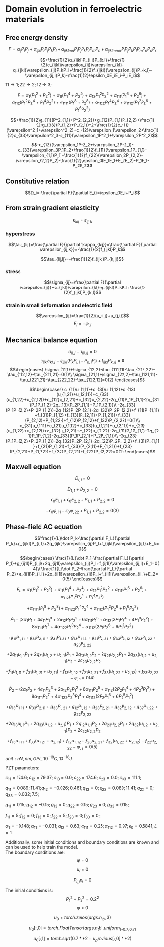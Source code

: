 # Domain evolution in ferroelectric materials
## Free energy density

$$F=\alpha_{ij}P_iP_j+\alpha_{ijkl}P_iP_jP_kP_l+\alpha_{ijklmn}P_iP_jP_kP_lP_mP_n+\alpha_{ijklmnor}P_iP_jP_kP_lP_mP_nP_oP_r$$

$$+\frac{1}{2}g_{ijkl}P_{i,j}P_{k,l}+\frac{1}{2}c_{ijkl}\varepsilon_{ij}\varepsilon_{kl}-q_{ijkl}\varepsilon_{ij}P_kP_l+\frac{1}{2}f_{ijkl}(\varepsilon_{ij}P_{k,l}-\varepsilon_{ij,l}P_k)-\frac{1}{2}\epsilon_0E_iE_i-P_iE_i$$

$11\to 1;22\to 2;12\to 3;$

$$F=\alpha_1(P^2_1+P^2_2)+\alpha_{11}(P^4_1+P^4_2)+\alpha_{12}P^2_1P^2_2+\alpha_{111}(P^6_1+P^6_2)+\alpha_{112}(P^2_1P^4_2+P^4_1P^2_2)+\alpha_{1111}(P^8_1+P^8_2)+\alpha_{1122}P^4_1P^4_2+\alpha_{1112}(P^2_1P^6_2+P^6_1P^2_2)$$

$$+\frac{1}{2}g_{11}(P^2_{1,1}+P^2_{2,2})+g_{12}P_{1,1}P_{2,2}+\frac{1}{2}g_{33}(P_{1,2}+P_{2,1})^2+\frac{1}{2}c_{11}(\varepsilon^2_1+\varepsilon^2_2)+c_{12}\varepsilon_1\varepsilon_2+\frac{1}{2}c_{33}\varepsilon^2_3-q_{11}(\varepsilon_1P^2_1+\varepsilon_2P^2_2)$$

$$-q_{12}(\varepsilon_1P^2_2+\varepsilon_2P^2_1)-q_{33}\varepsilon_3P_1P_2+\frac{1}{2}f_{11}(\varepsilon_1P_{1,1}-\varepsilon_{1,1}P_1)+\frac{1}{2}f_{22}(\varepsilon_2P_{2,2}-\varepsilon_{2,2}P_2)-\frac{1}{2}\epsilon_0(E_1E_1+E_2E_2)-P_1E_1-P_2E_2$$

## Constitutive relation

$$D_i=-\frac{\partial F}{\partial E_i}=\epsilon_0E_i+P_i$$

## From strain gradient elasticity

$$\kappa_{kij}=\varepsilon_{ij,k}$$

### hyperstress
$$\tau_{lij}=\frac{\partial F}{\partial \kappa_{kij}}=\frac{\partial F}{\partial \varepsilon_{ij,k}}=-\frac{1}{2}f_{ijkl}P_k$$

$$\tau_{lij,lj}=-\frac{1}{2}f_{ijkl}P_{k,lj}$$

### stress
$$\sigma_{ij}=\frac{\partial F}{\partial \varepsilon_{ij}}=c_{ijkl}\varepsilon_{kl}-q_{ijkl}P_kP_l+\frac{1}{2}f_{ijkl}P_{k,l}$$

### strain in small deformation and electric field
$$\varepsilon_{ij}=\frac{1}{2}(u_{i,j}+u_{j,i})$$
$$E_i=-\varphi_{,i}$$

## Mechanical balance equation

$$\sigma_{ij,j}-\tau_{lij,lj}=0$$
$$c_{ijkl}\varepsilon_{kl,j}-q_{ijkl}(P_kP_{l,j}+P_{k,j}P_l)+f_{ijkl}P_{k,lj}=0$$
$$\begin{cases}
\sigma_{11,1}+\sigma_{12,2}-\tau_{111,11}-\tau_{212,22}-\tau_{112,12}-\tau_{211,21}=0(1)\\
\sigma_{21,1}+\sigma_{22,2}-\tau_{121,11}-\tau_{221,21}-\tau_{222,22}-\tau_{122,12}=0(2)
\end{cases}$$

$$\begin{cases}
c_{11}u_{1,11}+c_{31}u_{1,12}+c_{13}(u_{1,21}+u_{2,11})+c_{33}(u_{1,22}+u_{2,12})+c_{12}u_{2,21}+c_{32}u_{2,22}-2q_{11}P_1P_{1,1}-2q_{31}P_1P_{1,2}-2q_{13}(P_2P_{1,1}+P_1P_{2,1})\\
-2q_{33}(P_1P_{2,2}+P_2P_{1,2})-2q_{12}P_2P_{2,1}-2q_{32}P_2P_{2,2}+f_{11}P_{1,11}+f_{31}P_{1,12}+f_{13}(P_{2,11}+P_{1,21})+f_{33}(P_{2,12}+P_{1,22})+f_{12}P_{2,12}+f_{32}P_{2,22}=0(1)\\
c_{31}u_{1,11}+c_{21}u_{1,12}+c_{33}(u_{1,21}+u_{2,11})+c_{23}(u_{1,22}+u_{2,12})+c_{32}u_{2,21}+c_{22}u_{2,22}-2q_{31}P_1P_{1,1}-2q_{21}P_1P_{1,2}-2q_{33}(P_1P_{2,1}+P_2P_{1,1})\\
-2q_{23}(P_1P_{2,2}+P_2P_{1,2})-2q_{32}P_2P_{2,1}-2q_{22}P_2P_{2,2}+f_{31}P_{1,11}+f_{21}P_{1,21}+f_{33}(P_{2,11}+P_{1,21})+f_{23}(P_{2,21}+P_{1,22})+f_{32}P_{2,21}+f_{22}P_{2,22}=0(2)
\end{cases}$$


## Maxwell equation

$$D_{i,i}=0$$

$$D_{1,1}+D_{2,2}=0$$

$$\epsilon_0E_{1,1}+\epsilon_0E_{2,2}+P_{1,1}+P_{2,2}=0$$

$$-\epsilon_0\varphi_{,11}-\epsilon_0\varphi_{,22}+P_{1,1}+P_{2,2}=0(3)$$

## Phase-field AC equation

$$\frac{1}{L}\dot P_k-\frac{\partial F_L}{\partial P_k}+g_{ijkl}P_{i,jl}+2q_{ijkl}\varepsilon_{ij}P_l+f_{ijkl}\varepsilon_{ij,l}+E_k=0$$

$$\begin{cases}
\frac{1}{L}\dot P_1-\frac{\partial F_L}{\partial P_1}+g_{ij1l}P_{i,jl}+2q_{ij1l}\varepsilon_{ij}P_l+f_{ij1l}\varepsilon_{ij,l}+E_1=0(4)\\
\frac{1}{L}\dot P_2-\frac{\partial F_L}{\partial P_2}+g_{ij1l}P_{i,jl}+2q_{ij1l}\varepsilon_{ij}P_l+f_{ij1l}\varepsilon_{ij,l}+E_2=0(5)
\end{cases}$$

$$F_L=\alpha_1(P^2_1+P^2_2)+\alpha_{11}(P^4_1+P^4_2)+\alpha_{12}P^2_1P^2_2+\alpha_{111}(P^6_1+P^6_2)+\alpha_{112}(P^2_1P^4_2+P^4_1P^2_2)$$

$$+\alpha_{1111}(P^8_1+P^8_2)+\alpha_{1122}P^4_1P^4_2+\alpha_{1112}(P^2_1P^6_2+P^6_1P^2_2)$$

$$\dot P_1-(2\alpha_1P_1+4\alpha_{11}P^3_1+2\alpha_{12}P_1P^2_2+6\alpha_{111}P^5_1+\alpha_{112}(2P_1P^4_2+4P^3_1P^2_2)+8\alpha_{1111}P^7_1+4\alpha_{1122}P^3_1P^4_2+\alpha_{1112}(2P_1P^6_2+6P^5_1P^2_2)$$

$$+g_{11}P_{1,11}+g_{31}P_{2,11}+g_{31}P_{1,21}+g_{13}P_{1,12}+g_{21}P_{2,21}+g_{33}P_{2,12}+g_{33}P_{1,22}+g_{23}P_{2,22}$$

$$+2q_{11}u_{1,1}P_1+2q_{31}(u_{1,2}+u_{2,1})P_1+2q_{13}u_{1,1}P_2+2q_{21}u_{2,2}P_1+2q_{33}(u_{1,2}+u_{2,1})P_2+2q_{23}u_{2,2}P_2$$

$$+f_{11}u_{1,11}+f_{31}(u_{1,21}+u_{2,11})+f_{13}u_{1,12}+f_{21}u_{2,21}+f_{33}(u_{1,22}+u_{2,12})+f_{23}u_{2,22}-\varphi_{,1}=0(4)$$  

$$\dot P_2-(2\alpha_1P_2+4\alpha_{11}P^3_2+2\alpha_{12}P_2P^2_1+6\alpha_{111}P^5_2+\alpha_{112}(2P_2P^4_1+4P^3_2P^2_1)+8\alpha_{1111}P^7_2+4\alpha_{1122}P^3_2P^4_1+\alpha_{1112}(2P_2P^6_1+6P^5_2P^2_1)$$

$$+g_{13}P_{1,11}+g_{33}P_{2,11}+g_{33}P_{1,21}+g_{12}P_{1,12}+g_{23}P_{2,21}+g_{32}P_{2,12}+g_{32}P_{1,22}+g_{22}P_{2,22}$$

$$+2q_{13}u_{1,1}P_1+2q_{33}(u_{1,2}+u_{2,1})P_1+2q_{12}u_{1,1}P_2+2q_{23}u_{2,2}P_1+2q_{32}(u_{1,2}+u_{2,1})P_2+2q_{22}u_{2,2}P_2$$

$$+f_{13}u_{1,11}+f_{33}(u_{1,21}+u_{2,11})+f_{12}u_{1,12}+f_{23}u_{2,21}+f_{32}(u_{1,22}+u_{2,12})+f_{22}u_{2,22}-\varphi_{,2}=0(5)$$ 

$unit:nN,nm,GPa,10^{-18}C,10^{-18}J$

PZT parameters:

$c_{11}=174.6;c_{12}=79.37;c_{13}=0.0;c_{22}=174.6;c_{23}=0.0;c_{33}=111.1;$

$q_{11}=0.089;11.41;q_{12}=-0.026; 0.461;q_{13}=0;q_{22}=0.089;11.41;q_{23}=0;q_{33}=0.032;7.5;$

$g_{11}=0.15;g_{12}=-0.15;g_{13}=0;g_{22}=0.15;g_{23}=0;g_{33}=0.15;$

$f_{11}=5;f_{12}=0;f_{13}=0;f_{22}=5;f_{23}=0;f_{33}=0;$

$\alpha_1=-0.148;\alpha_{11}=-0.031;\alpha_{12}=0.63;\alpha_{111}=0.25;\alpha_{112}=0.97;\epsilon_0=0.5841;L=1$

Additionally, some initial conditions and boundary conditions are known and can be used to help train the model.  
The boundary conditions are:
$$\varphi =0 $$

$$u_i = 0$$

$$P_{i,j}n_j=0$$

The initial conditions is:
$$P^2_1+P^2_2=0.2^2$$
$$\varphi =0 $$

$$u_0 = torch.zeros(args.n_{tb}, 3)$$

$$u_0[:, 0] = torch.FloatTensor(args.n_tb).uniform_(-0.7, 0.7)$$

$$u_0[:, 1] = torch.sqrt(0.7 ** 2 - u_previous[:, 0] ** 2)$$
